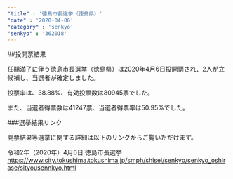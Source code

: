 ```yaml
---
"title" : '徳島市長選挙（徳島県）'
"date" : '2020-04-06'
"category" : 'senkyo'
"senkyo" : '362018'
---
```


##投開票結果

任期満了に伴う徳島市長選挙（徳島県）は2020年4月6日投開票され、2人が立候補し、当選者が確定しました。

投票率は、38.88%、有効投票数は80945票でした。

また、当選者得票数は41247票、当選者得票率は50.95%でした。


###選挙結果リンク

開票結果等選挙に関する詳細は以下のリンクからご覧いただけます。

令和2年（2020年）4月6日 徳島市長選挙
https://www.city.tokushima.tokushima.jp/smph/shisei/senkyo/senkyo_oshirase/sityousennkyo.html

